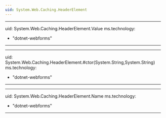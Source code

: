 ```yaml
---
uid: System.Web.Caching.HeaderElement
---
```


---
uid: System.Web.Caching.HeaderElement.Value
ms.technology: 
  - "dotnet-webforms"
---

---
uid: System.Web.Caching.HeaderElement.#ctor(System.String,System.String)
ms.technology: 
  - "dotnet-webforms"
---

---
uid: System.Web.Caching.HeaderElement.Name
ms.technology: 
  - "dotnet-webforms"
---
